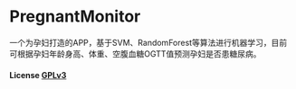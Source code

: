 # PregnantMonitor
一个为孕妇打造的APP，基于SVM、RandomForest等算法进行机器学习，目前可根据孕妇年龄身高、体重、空腹血糖OGTT值预测孕妇是否患糖尿病。
#### License [GPLv3](License.md)
